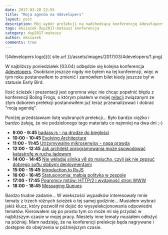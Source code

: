 ```yaml
---
date: 2017-03-28 22:55
title: "Moja agenda na 4developers"
layout: post
description: Mój wybór prelekcji na nadchodzącą konferencję 4developers
tags: mksiazek dsp2017-mateusz konferencja
category: dsp2017-mateusz
author: mksiazek
comments: true
---
```


![4developers logo]({{ site.url }}/assets/images/2017/03/4developers/1.png)

W najbliższy poniedziałek (03.04) odbędzie się kolejna konferencja [4developers](http://2017.4developers.org.pl). 
Osobiście jeszcze nigdy nie byłem na tej konferencji, więc w tym roku postanowiłem to zmienić i zamówiłem bilet kiedy
jeszcze był w statusie Early Bird.

Ilość ścieżek i prezentacji jest ogromna więc nie chcąc popełnić błędu z konferencji Boling Frogs, o którym pisałem
w mojej [relacji](/dsp2017-mateusz/2017/03/01/boiling-frogs.html) związanym ze złym doborem prelekcji postanowiłem
już teraz przeanalizować i dobrać "moją agendę".

Poniżej przedstawiam listę wybranych prelekcji... Było bardzo ciężko i bardzo żałuję, że nie podzielonego tego materiału
co najmniej na dwa dni ;-)

* **9:00 - 9:45** [badass.js - na drodze do biegłości](http://2017.4developers.org.pl/pl/program/lectures/badassjs-na-drodze-do-bieglosci/)
* **10:00 - 10:45** [Evolving Architecture](http://2017.4developers.org.pl/pl/program/lectures/evolving-architecture/)
* **11:00 - 11:45** [Utrzymywalne mikroserwisy - naga prawda](http://2017.4developers.org.pl/pl/program/lectures/utrzymywalne-mikroserwisy-naga-prawda/)
* **12:00 - 12:45** [Jak architekt oprogramowania może spowodować katastrofę w ruchu lądowym](http://2017.4developers.org.pl/pl/program/lectures/jak-architekt-oprogramowania-moze-spowodowac-katastrofe-w-ruchu-ladowym/)
* **14:00 - 14:45** [Nie wkładaj silnika v8 do malucha, czyli jak nie zepsuć dobrego softu słabymi deploymentami](http://2017.4developers.org.pl/pl/program/lectures/nie-wkladaj-silnika-v8-do-malucha-czyli-jak-nie-zepsuc-dobrego-softu-slabymi-deploymentami/)
* **15:00 - 15:45** [Introduction to RxJS](http://2017.4developers.org.pl/pl/program/lectures/introduction-rxjs/)
* **16:00 - 16:45** [Statusonomia: małpia polityka w zespole](http://2017.4developers.org.pl/pl/program/lectures/statusonomia-malpia-polityka-w-zespole/)
* **17:00 - 17:45** [Pogromcy mitów: HTTP/2 i wydajność stron WWW](http://2017.4developers.org.pl/pl/program/lectures/pogromcy-mitow-http2-i-wydajnosc-stron-www/)
* **18:00 - 18:45** [Messaging Queues](http://2017.4developers.org.pl/pl/program/lectures/messaging-queues/)

Bardzo trudne zadanie... W wiekszości wypadków interesowały mnie tematy z trzech różnych ścieżek o tej samej godzinie...
Musiałem wybrać jakiś klucz, który pozwolił mi dojść do wysyelekcjonowania odpowiedni tematów. Kierowałem się po prostu
tym co może mi się przydać w najbliższym czasie w mojej pracy. Niestety inne tematy musiałem odłożyć na później. Mam
nadzieję, że na konferencji prelekcje będa nagrywane i dostępne do obejrzenia w późniejszym czasie.